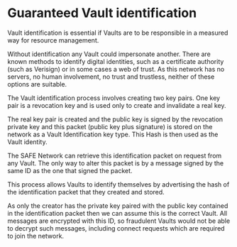 # Guaranteed Vault identification
Vault identification is essential if Vaults are to be responsible in a measured way for resource management.

Without identification any Vault could impersonate another. There are known methods to identify digital identities, such as a certificate authority (such as Verisign) or in some cases a web of trust. As this network has no servers, no human involvement, no trust and trustless, neither of these options are suitable.

The Vault identification process involves creating two key pairs. One key pair is a revocation key and is used only to create and invalidate a real key.

The real key pair is created and the public key is signed by the revocation private key and this packet (public key plus signature) is stored on the network as a Vault Identification key type. This Hash is then used as the Vault identity.

The SAFE Network can retrieve this identification packet on request from any Vault. The only way to alter this packet is by a message signed by the same ID as the one that signed the packet.

This process allows Vaults to identify themselves by advertising the hash of the identification packet that they created and stored.

As only the creator has the private key paired with the public key contained in the identification packet then we can assume this is the correct Vault. All messages are encrypted with this ID, so fraudulent Vaults would not be able to decrypt such messages, including connect requests which are required to join the network.
